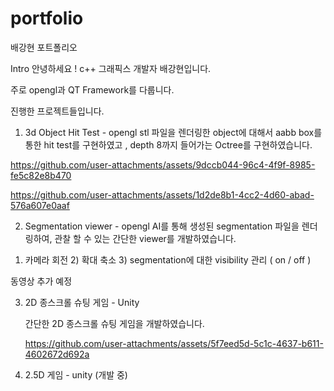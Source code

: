 # portfolio

배강현 포트폴리오

Intro
안녕하세요 ! c++ 그래픽스 개발자 배강현입니다.

주로 opengl과 QT Framework를 다룹니다.

진행한 프로젝트들입니다.


1. 3d Object Hit Test - opengl
   stl 파일을 렌더링한 object에 대해서 aabb box를 통한 hit test를 구현하였고 , depth 8까지 들어가는 Octree를 구현하였습니다.

https://github.com/user-attachments/assets/9dccb044-96c4-4f9f-8985-fe5c82e8b470

https://github.com/user-attachments/assets/1d2de8b1-4cc2-4d60-abad-576a607e0aaf


2. Segmentation viewer - opengl
  AI를 통해 생성된 segmentation 파일을 렌더링하여, 관찰 할 수 있는 간단한 viewer를 개발하였습니다.

  1) 카메라 회전  2) 확대 축소  3) segmentation에 대한 visibility 관리 ( on / off )

동영상 추가 예정


3. 2D 종스크롤 슈팅 게임 - Unity
   
   간단한 2D 종스크롤 슈팅 게임을 개발하였습니다.
   
   https://github.com/user-attachments/assets/5f7eed5d-5c1c-4637-b611-4602672d692a

4. 2.5D 게임 - unity (개발 중)
   
